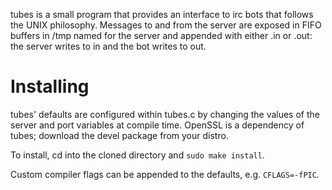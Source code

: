 tubes is a small program that provides an interface to irc bots that follows
the UNIX philosophy. Messages to and from the server are exposed in FIFO
buffers in /tmp named for the server and appended with either .in or .out:
the server writes to in and the bot writes to out.

Installing
==========

tubes' defaults are configured within tubes.c by changing the values of the
server and port variables at compile time. OpenSSL is a dependency of tubes;
download the devel package from your distro.

To install, cd into the cloned directory and `sudo make install`.

Custom compiler flags can be appended to the defaults, e.g. `CFLAGS=-fPIC`.
